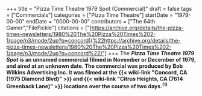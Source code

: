 +++
title = "Pizza Time Theatre 1979 Spot (Commercial)"
draft = false
tags = ["Commercials"]
categories = ["Pizza Time Theatre"]
startDate = "1979-00-00"
endDate = "0000-00-00"
contributors = ["The 64th Gamer","FileFickle"]
citations = ["[https://archive.org/details/the-pizza-times-newsletters/1980%20The%20Pizza%20Times%202-1/page/n3/mode/2up?q=concord](%22https://archive.org/details/the-pizza-times-newsletters/1980%20The%20Pizza%20Times%202-1/page/n3/mode/2up?q=concord%22)"]
+++
The ***Pizza Time Theatre 1979 Spot* is an unnamed commercial filmed in November or December of 1979, and aired at an unknown date.
The commercial was produced by Bob Wilkins Advertising Inc. It was filmed at the {{< wiki-link "Concord, CA (1975 Diamond Blvd)" >}} and {{< wiki-link "Citrus Heights, CA (7614 Greenback Lane)" >}} locations over the course of two days.<sup>(1)</sup>**
